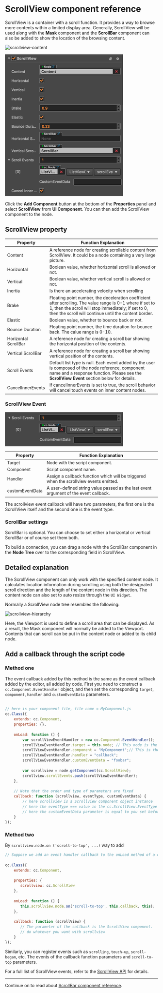 # ScrollView component reference

ScrollView is a container with a scroll function. It provides a way to browse more contents within a limited display area. Generally, ScrollView will be used along with the **Mask** component and the **ScrollBar** component can also be added to show the location of the browsing content.

![scrollview-content](./scrollview/scrollview-content.png)

![scrollview-inspector](./scrollview/scrollview-inspector.png)

Click the **Add Component** button at the bottom of the **Properties** panel and select **ScrollView** from **UI Component**. You can then add the ScrollView component to the node.

## ScrollView property

| Property |   Function Explanation
| -------------- | ----------- |
| Content    | A reference node for creating scrollable content from ScrollView. It could be a node containing a very large picture.
| Horizontal | Boolean value, whether horizontal scroll is allowed or not.
| Vertical   | Boolean value, whether vertical scroll is allowed or not.
| Inertia    | Is there an accelerating velocity when scrolling
| Brake      | Floating point number, the deceleration coefficient after scrolling. The value range is 0-1 where if set to 1, then the scroll will stop immediately; if set to 0, then the scroll will continue until the content border.
| Elastic              | Boolean value, whether to bounce back or not.
| Bounce Duration      | Floating point number, the time duration for bounce back. The calue range is 0-10.
| Horizontal ScrollBar | A reference node for creating a scroll bar showing the horizontal position of the contents.
| Vertical ScrollBar   | A reference node for creating a scroll bar showing vertical position of the contents.
| Scroll Events        | Default list type is null. Each event added by the user is composed of the node reference, component name and a response function. Please see the **ScrollView Event** section below for details.
| CancelInnerEvents	   | If cancelInnerEvents is set to true, the scroll behavior will cancel touch events on inner content nodes.

### ScrollView Event

![scrollview-event](./scrollview/scrollview-event.png)

| Property |   Function Explanation
| -------------- | ----------- |
| Target          | Node with the script component.  |
| Component       | Script component name.           |
| Handler         | Assign a callback function which will be triggered when the scrollview events emitted.     |
| customEventData | A user-defined string value passed as the last event argument of the event callback.       |

The scrollview event callback will have two parameters, the first one is the ScrollView itself and the second one is the event type.

### ScrollBar settings

ScrollBar is optional. You can choose to set either a horizontal or vertical ScrollBar or of course set them both.

To build a connection, you can drag a node with the ScrollBar component in the **Node Tree** over to the corresponding field in ScrollView.

## Detailed explanation

The ScrollView component can only work with the specified content node. It calculates location information during scrolling using both the designated scroll direction and the length of the content node in this direction. The content node can also set to auto resize through the `UI Widget`.

Normally a ScrollView node tree resembles the following:

![scrollview-hierarchy](./scrollview/scrollview-hierarchy.png)

Here, the Viewport is used to define a scroll area that can be displayed. As a result, the Mask component will normally be added to the Viewport. Contents that can scroll can be put in the content node or added to its child node.

## Add a callback through the script code

### Method one

The event callback added by this method is the same as the event callback added by the editor, all added by code. First you need to construct a `cc.Component.EventHandler` object, and then set the corresponding `target`, `component`, `handler` and `customEventData` parameters.

```js

// here is your component file, file name = MyComponent.js
cc.Class({
    extends: cc.Component,
    properties: {},

    onLoad: function () {
        var scrollViewEventHandler = new cc.Component.EventHandler();
        scrollViewEventHandler.target = this.node; // This node is the node to which your event handler code component belongs
        scrollViewEventHandler.component = "MyComponent";// This is the code file name
        scrollViewEventHandler.handler = "callback";
        scrollViewEventHandler.customEventData = "foobar";

        var scrollview = node.getComponent(cc.ScrollView);
        scrollview.scrollEvents.push(scrollViewEventHandler);
    },

	// Note that the order and type of parameters are fixed
    callback: function (scrollview, eventType, customEventData) {
        // here scrollview is a Scrollview component object instance
        // here the eventType === value in the cc.ScrollView.EventType enum
        // here the customEventData parameter is equal to you set before the "foobar"
    }
});
```

### Method two

By `scrollview.node.on ('scroll-to-top', ...)` way to add

```js
// Suppose we add an event handler callback to the onLoad method of a component and handle the event in the callback function:

cc.Class({
    extends: cc.Component,

    properties: {
       scrollview: cc.ScrollView
    },

    onLoad: function () {
       this.scrollview.node.on('scroll-to-top', this.callback, this);
    },

    callback: function (scrollView) {
       // The parameter of the callback is the ScrollView component.
       // do whatever you want with scrollview
    }
});
```

Similarly, you can register events such as `scrolling`, `touch-up`, `scroll-began`, etc. The events of the callback function parameters and `scroll-to-top` parameters.

For a full list of ScrollView events, refer to the [ScrollView API](../../../api/en/classes/ScrollView.html) for details.

---

Continue on to read about [ScrollBar component reference](scrollbar.md).
